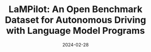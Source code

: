 ---
title: "LaMPilot: An Open Benchmark Dataset for Autonomous Driving with Language Model Programs"
authors:
- Yunsheng Ma
- Can Cui
- Xu Cao
- Wenqian Ye
- Peiran Liu
- Juanwu Lu
- Amr Abdelraouf
- Rohit Gupta
- Kyungtae Han
- Aniket Bera
- James M. Rehg
- Ziran Wang
date: "2024-02-28"
doi: ""

# Schedule page publish date (NOT publication's date).
# publishDate: "2017-01-01T00:00:00Z"

# Publication type.
# Legend: 0 = Uncategorized; 1 = Conference paper; 2 = Journal article;
# 3 = Preprint / Working Paper; 4 = Report; 5 = Book; 6 = Book section;
# 7 = Thesis; 8 = Patent
publication_types: ["1"]

# Venue
venue: "CVPR 2024"

tags:
- publication

links:
# - name: Custom Link
# url_project: https://fkryan.github.io/saal
# url_pdf: https://arxiv.org/pdf/2303.16024.pdf
# url_poster: 
# url_dataset: 
# url_poster: '#'
# url_slides: ''
# url_source: '#'

# Featured image
# To use, add an image named `featured.jpg/png` to your page's folder. 
---